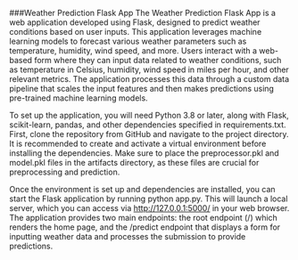 ###Weather Prediction Flask App
The Weather Prediction Flask App is a web application developed using Flask, designed to predict weather conditions based on user inputs. This application leverages machine learning models to forecast various weather parameters such as temperature, humidity, wind speed, and more. Users interact with a web-based form where they can input data related to weather conditions, such as temperature in Celsius, humidity, wind speed in miles per hour, and other relevant metrics. The application processes this data through a custom data pipeline that scales the input features and then makes predictions using pre-trained machine learning models.

To set up the application, you will need Python 3.8 or later, along with Flask, scikit-learn, pandas, and other dependencies specified in requirements.txt. First, clone the repository from GitHub and navigate to the project directory. It is recommended to create and activate a virtual environment before installing the dependencies. Make sure to place the preprocessor.pkl and model.pkl files in the artifacts directory, as these files are crucial for preprocessing and prediction.

Once the environment is set up and dependencies are installed, you can start the Flask application by running python app.py. This will launch a local server, which you can access via http://127.0.0.1:5000/ in your web browser. The application provides two main endpoints: the root endpoint (/) which renders the home page, and the /predict endpoint that displays a form for inputting weather data and processes the submission to provide predictions.
